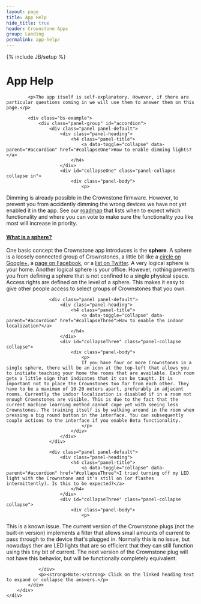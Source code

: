 ```yaml
---
layout: page
title: App Help
hide_title: true
header: Crownstone Apps
group: Landing
permalink: app-help/
---
```

{% include JB/setup %}

<div class="container">
    <div class="row">
        <div class="col-md-12 col-sm-12">
            <h1>App Help</h1>

            <p>The app itself is self-explanatory. However, if there are particular questions coming in we will use them to answer them on this page.</p>

            <div class="bs-example">
                <div class="panel-group" id="accordion">
                    <div class="panel panel-default">
                        <div class="panel-heading">
                            <h4 class="panel-title">
                                <a data-toggle="collapse" data-parent="#accordion" href="#collapseOne">How to enable dimming lights?</a>
                            </h4>
                        </div>
                        <div id="collapseOne" class="panel-collapse collapse in">
                            <div class="panel-body">
                                <p>
Dimming is already possible in the Crownstone firmware. However, to prevent you from accidently dimming the wrong devices we have not yet enabled it in the app. See our <a href="https://trello.com/b/6rUcIt62/crownstone-transparent-product-roadmap">roadmap</a> that lists when to expect which functionality and where you can vote to make sure the functionality you like most will increase in priority.
                                </p>
                            </div>
                        </div>
                    </div>
                    <div class="panel panel-default">
                        <div class="panel-heading">
                            <h4 class="panel-title">
                                <a data-toggle="collapse" data-parent="#accordion" href="#collapseTwo">What is a sphere?</a>
                            </h4>
                        </div>
                        <div id="collapseTwo" class="panel-collapse collapse">
                            <div class="panel-body">
                                <p>
                                One basic concept the Crownstone app introduces is the <strong>sphere</strong>. A sphere is a loosely connected group of Crownstones, a little bit like a 
<a href="https://support.google.com/plus/answer/6320407?hl=en">circle on Google+</a>, 
a 
<a href="https://www.facebook.com/help/104002523024878">page on Facebook</a>, 
or a 
<a href="https://support.twitter.com/articles/76460">list on Twitter</a>.
A very logical sphere is your home. Another logical sphere is your office. However, nothing prevents you from defining a sphere that is not confined to a single physical space. Access rights are defined on the level of a sphere. This makes it easy to give other people access to select groups of Crownstones that you own.
                                </p>
                            </div>
                        </div>
                    </div>

                    <div class="panel panel-default">
                        <div class="panel-heading">
                            <h4 class="panel-title">
                                <a data-toggle="collapse" data-parent="#accordion" href="#collapseThree">How to enable the indoor localization?</a>
                            </h4>
                        </div>
                        <div id="collapseThree" class="panel-collapse collapse">
                            <div class="panel-body">
                                <p>
                                If you have four or more Crownstones in a single sphere, there will be an icon at the top-left that allows you to initiate teaching your home the rooms that are available. Each room gets a little sign that indicates that it can be taught. It is important not to place the Crownstones too far from each other. They have to be a maximum of 10-20 meters apart, preferably in adjacent rooms. Currently the indoor localization is disabled if in a room not enough Crownstones are visible. This is due to the fact that the current machine learning method cannot cope yet with seeing less Crownstones. The training itself is by walking around in the room when pressing a big round button in the interface. You can subsequently couple actions to the interface if you enable Beta functionality.
                                </p>
                            </div>
                        </div>
                    </div>

                    <div class="panel panel-default">
                        <div class="panel-heading">
                            <h4 class="panel-title">
                                <a data-toggle="collapse" data-parent="#accordion" href="#collapseThree">I tried turning off my LED light with the Crownstone and it's still on (or flashes intermittently). Is this to be expected?</a>
                            </h4>
                        </div>
                        <div id="collapseThree" class="panel-collapse collapse">
                            <div class="panel-body">
                                <p>
This is a known issue. The current version of the Crownstone plugs (not the built-in version) implements a filter that allows small amounts of current to pass through to the device that's plugged in. Normally this is no issue, but nowadays ther are LED lights that are so efficient that they can still function using this tiny bit of current. The next version of the Crownstone plug will not have this behavior, but will be functionally completely equivalent. 
                                </p>
                            </div>
                        </div>
                    </div>

                </div>
                <p><strong>Note:</strong> Click on the linked heading text to expand or collapse the answers.</p>
            </div>
        </div>
    </div>  
</div>
